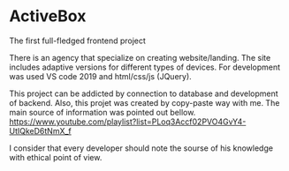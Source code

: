 # ActiveBox
The first full-fledged frontend project

There is an agency that specialize on creating website/landing. The site includes adaptive versions for different types of devices. For development was used VS code 2019 and html/css/js (JQuery).

This project can be addicted by connection to database and development of backend.
Also, this projet was created by copy-paste way with me. The main source of information was pointed out bellow.
https://www.youtube.com/playlist?list=PLoq3Accf02PVO4GvY4-UtIQkeD6tNmX_f

I consider that every developer should note the sourse of his knowledge with ethical point of view.
